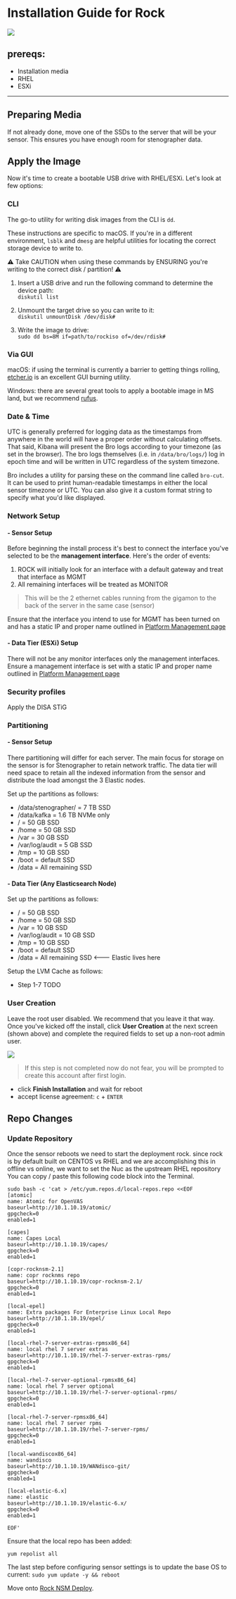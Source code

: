 # Installation Guide for Rock
![](../../images/install_banner.png)



## prereqs:
 - Installation media
  - RHEL
  - ESXi
___
## Preparing Media

If not already done, move one of the SSDs to the server that will be your sensor. This ensures you have enough room for stenographer data.

## Apply the Image

Now it's time to create a bootable USB drive with RHEL/ESXi.  Let's look at few
options:

### CLI

The go-to utility for writing disk images from the CLI is `dd`.  

These instructions are specific to macOS.  If you're in a different environment,
`lsblk` and `dmesg` are helpful utilities for locating the correct storage
device to write to.

:warning: Take CAUTION when using these commands by ENSURING you're writing to the correct disk / partition! :warning:

1. Insert a USB drive and run the following command to determine the device
path:  
`diskutil list`  

2. Unmount the target drive so you can write to it:  
`diskutil unmountDisk /dev/disk#`  

3. Write the image to drive:  
`sudo dd bs=8M if=path/to/rockiso of=/dev/rdisk#`  

### Via GUI

macOS:  if using the terminal is currently a barrier to getting things rolling,
[etcher.io](http://etcher.io) is an excellent GUI burning utility.  

Windows:  there are several great tools to apply a bootable image in MS land,
but we recommend [rufus](https://rufus.akeo.ie/).  


### Date & Time

UTC is generally preferred for logging data as the timestamps from anywhere in the world will have a proper order without calculating offsets. That said, Kibana will present the Bro logs according to your timezone (as set in the browser). The bro logs themselves (i.e. in `/data/bro/logs/`) log in epoch time and will be written in UTC regardless of the system timezone.

Bro includes a utility for parsing these on the command line called `bro-cut`. It can be used to print human-readable timestamps in either the local sensor timezone or UTC. You can also give it a custom format string to specify what you'd like displayed.

### Network Setup


#### - Sensor Setup

Before beginning the install process it's best to connect the interface you've selected to be the **management interface**.  Here's the order of events:  

1. ROCK will initially look for an interface with a default gateway and treat that interface as MGMT
2. All remaining interfaces will be treated as MONITOR

> This will be the 2 ethernet cables running from the gigamon to the back of the server in the same case (sensor)


Ensure that the interface you intend to use for MGMT has been turned on and has a static IP and proper name outlined in [Platform Management page](../platform-management.md)



#### - Data Tier (ESXi) Setup

There will not be any monitor interfaces only the management interfaces. Ensure a management interface is set with a static IP and proper name outlined in [Platform Management page](../platform-management.md)

### Security profiles
 Apply the DISA STiG



### Partitioning

#### - Sensor Setup

There partitioning will differ for each server. The main focus for storage on
the sensor is for Stenographer to retain network traffic. The data tier will
need space to retain all the indexed information from the sensor and distribute
the load amongst the 3 Elastic nodes.

Set up the partitions as follows:
  - /data/stenographer/ = 7 TB SSD
  - /data/kafka = 1.6 TB NVMe only
  - / = 50 GB SSD
  - /home = 50 GB SSD
  - /var = 30 GB SSD
  - /var/log/audit = 5 GB SSD
  - /tmp  = 10 GB SSD
  - /boot = default SSD
  - /data  = All remaining SSD

#### - Data Tier (Any Elasticsearch Node)

Set up the partitions as follows:
  - / = 50 GB SSD
  - /home = 50 GB SSD
  - /var = 10 GB SSD
  - /var/log/audit = 10 GB SSD
  - /tmp  = 10 GB SSD
  - /boot = default SSD
  - /data  = All remaining SSD <--- Elastic lives here

Setup the LVM Cache as follows:
  - Step 1-7 TODO


### User Creation

Leave the root user disabled.  We recommend that you leave it that way.  Once
you've kicked off the install, click **User Creation** at the next screen
(shown above) and complete the required fields to set up a non-root admin
user.  

![](../../images/admin-user.jpg)

> If this step is not completed now do not fear, you will be prompted to create this account after first login.

- click **Finish Installation** and wait for reboot
- accept license agreement: `c` + `ENTER`


## Repo Changes

### Update Repository
Once the sensor reboots we need to start the deployment rock. since rock is by
default built on CENTOS vs RHEL and we are accomplishing this in offline vs
online, we want to set the Nuc as the upstream RHEL repository You can copy /
paste this following code block into the Terminal.


```
sudo bash -c 'cat > /etc/yum.repos.d/local-repos.repo <<EOF
[atomic]
name: Atomic for OpenVAS
baseurl=http://10.1.10.19/atomic/
gpgcheck=0
enabled=1

[capes]
name: Capes Local
baseurl=http://10.1.10.19/capes/
gpgcheck=0
enabled=1

[copr-rocknsm-2.1]
name: copr rocknms repo
baseurl=http://10.1.10.19/copr-rocknsm-2.1/
gpgcheck=0
enabled=1

[local-epel]
name: Extra packages For Enterprise Linux Local Repo
baseurl=http://10.1.10.19/epel/
gpgcheck=0
enabled=1

[local-rhel-7-server-extras-rpmsx86_64]
name: local rhel 7 server extras
baseurl=http://10.1.10.19/rhel-7-server-extras-rpms/
gpgcheck=0
enabled=1

[local-rhel-7-server-optional-rpmsx86_64]
name: local rhel 7 server optional
baseurl=http://10.1.10.19/rhel-7-server-optional-rpms/
gpgcheck=0
enabled=1

[local-rhel-7-server-rpmsx86_64]
name: local rhel 7 server rpms
baseurl=http://10.1.10.19/rhel-7-server-rpms/
gpgcheck=0
enabled=1

[local-wandiscox86_64]
name: wandisco
baseurl=http://10.1.10.19/WANdisco-git/
gpgcheck=0
enabled=1

[local-elastic-6.x]
name: elastic
baseurl=http://10.1.10.19/elastic-6.x/
gpgcheck=0
enabled=1

EOF'

```

Ensure that the local repo has been added:
```
yum repolist all
```

The last step before configuring sensor settings is to update the base OS to
current: `sudo yum update -y && reboot`  


Move onto [Rock NSM Deploy](rhelrocksoftwaredeploy.md).
